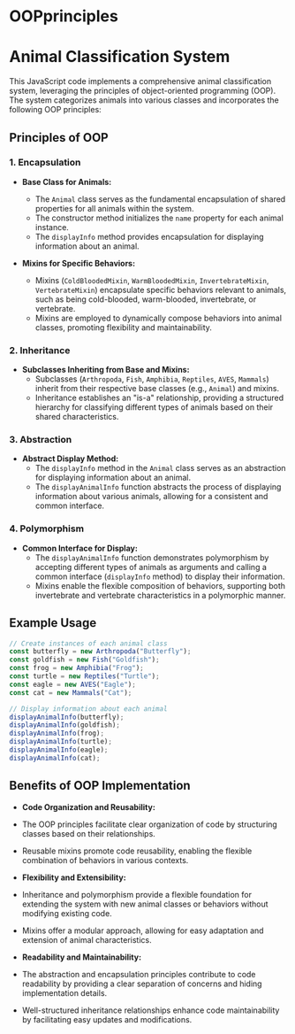 # OOPprinciples

# Animal Classification System

This JavaScript code implements a comprehensive animal classification system, leveraging the principles of object-oriented programming (OOP). The system categorizes animals into various classes and incorporates the following OOP principles:

## Principles of OOP

### 1. Encapsulation

- **Base Class for Animals:**
  - The `Animal` class serves as the fundamental encapsulation of shared properties for all animals within the system.
  - The constructor method initializes the `name` property for each animal instance.
  - The `displayInfo` method provides encapsulation for displaying information about an animal.

- **Mixins for Specific Behaviors:**
  - Mixins (`ColdBloodedMixin`, `WarmBloodedMixin`, `InvertebrateMixin`, `VertebrateMixin`) encapsulate specific behaviors relevant to animals, such as being cold-blooded, warm-blooded, invertebrate, or vertebrate.
  - Mixins are employed to dynamically compose behaviors into animal classes, promoting flexibility and maintainability.

### 2. Inheritance

- **Subclasses Inheriting from Base and Mixins:**
  - Subclasses (`Arthropoda`, `Fish`, `Amphibia`, `Reptiles`, `AVES`, `Mammals`) inherit from their respective base classes (e.g., `Animal`) and mixins.
  - Inheritance establishes an "is-a" relationship, providing a structured hierarchy for classifying different types of animals based on their shared characteristics.

### 3. Abstraction

- **Abstract Display Method:**
  - The `displayInfo` method in the `Animal` class serves as an abstraction for displaying information about an animal.
  - The `displayAnimalInfo` function abstracts the process of displaying information about various animals, allowing for a consistent and common interface.

### 4. Polymorphism

- **Common Interface for Display:**
  - The `displayAnimalInfo` function demonstrates polymorphism by accepting different types of animals as arguments and calling a common interface (`displayInfo` method) to display their information.
  - Mixins enable the flexible composition of behaviors, supporting both invertebrate and vertebrate characteristics in a polymorphic manner.

## Example Usage

```javascript
// Create instances of each animal class
const butterfly = new Arthropoda("Butterfly");
const goldfish = new Fish("Goldfish");
const frog = new Amphibia("Frog");
const turtle = new Reptiles("Turtle");
const eagle = new AVES("Eagle");
const cat = new Mammals("Cat");

// Display information about each animal
displayAnimalInfo(butterfly);
displayAnimalInfo(goldfish);
displayAnimalInfo(frog);
displayAnimalInfo(turtle);
displayAnimalInfo(eagle);
displayAnimalInfo(cat);
```
## Benefits of OOP Implementation

- **Code Organization and Reusability:**

- The OOP principles facilitate clear organization of code by structuring classes based on their relationships.
- Reusable mixins promote code reusability, enabling the flexible combination of behaviors in various contexts.

- **Flexibility and Extensibility:**

- Inheritance and polymorphism provide a flexible foundation for extending the system with new animal classes or behaviors without modifying existing code.
- Mixins offer a modular approach, allowing for easy adaptation and extension of animal characteristics.

- **Readability and Maintainability:**

- The abstraction and encapsulation principles contribute to code readability by providing a clear separation of concerns and hiding implementation details.
- Well-structured inheritance relationships enhance code maintainability by facilitating easy updates and modifications.